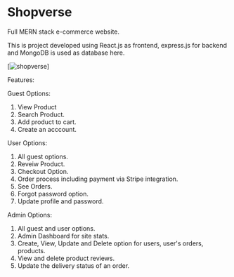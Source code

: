 # Shopverse
Full MERN stack e-commerce website.

This is project developed using React.js as frontend, express.js for backend and MongoDB is used as database here.

[<img src='https://repository-images.githubusercontent.com/345858352/d146cd80-a7f0-11eb-8f8c-eb0a0ecf3092' alt='shopverse'>]

Features:

Guest Options: 

1. View Product
2. Search Product.
3. Add product to cart.
4. Create an acccount.

User Options:

1. All guest options.
2. Reveiw Product.
3. Checkout Option.
4. Order process including payment via Stripe integration.
5. See Orders.
6. Forgot password option.
7. Update profile and password.

Admin Options:

1. All guest and user options.
2. Admin Dashboard for site stats.
3. Create, View, Update and Delete option for users, user's orders, products.
4. View and delete product reviews.
5. Update the delivery status of an order.

